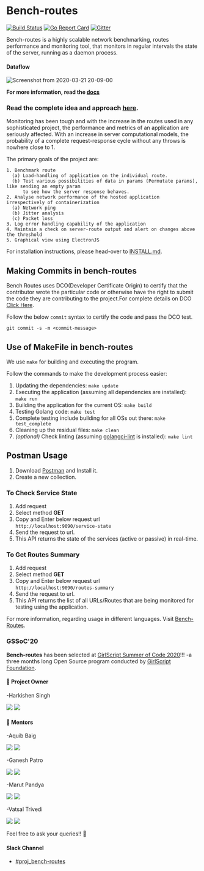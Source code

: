 # Bench-routes

[![Build Status](https://travis-ci.com/zairza-cetb/bench-routes.svg?branch=master)](https://travis-ci.com/zairza-cetb/bench-routes)
[![Go Report Card](https://goreportcard.com/badge/github.com/zairza-cetb/bench-routes)](https://goreportcard.com/report/github.com/zairza-cetb/bench-routes)
[![Gitter](https://img.shields.io/badge/join%20discussions%20on%20gitter-%23benchroutes-green/)](https://gitter.im/bench-routes/community#)

Bench-routes is a highly scalable network benchmarking, routes performance and monitoring tool, that monitors in regular intervals the state
of the server, running as a daemon process.

#### Dataflow

![Screenshot from 2020-03-21 20-09-00](https://user-images.githubusercontent.com/33792202/77228928-b139e900-6bb0-11ea-877b-54afffd2aa53.png)

**For more information, read the [docs](https://docs.google.com/document/d/1jGfc2eXvToRL9anzosTLQ4zJ7fdFxMGfaiDv2BYHEvw/edit?usp=sharing)**

### Read the complete idea and approach [here](https://github.com/zairza-cetb/bench-routes/blob/master/approach.md).

Monitoring has been tough and with the increase in the routes used in any sophisticated project, the performance and metrics of an application are seriously affected.
With an increase in server computational models, the probability of a complete request-response cycle without any throws is nowhere close to 1. 

The primary goals of the project are:

```
1. Benchmark route
  (a) Load-handling of application on the individual route.
  (b) Test various possibilities of data in params (Permutate params), like sending an empty param
      to see how the server response behaves.
2. Analyse network performance of the hosted application irrespectively of containerization
  (a) Network ping
  (b) Jitter analysis
  (c) Packet loss
3. Log error handling capability of the application
4. Maintain a check on server-route output and alert on changes above the threshold
5. Graphical view using ElectronJS
```

For installation instructions, please head-over to [INSTALL.md](https://github.com/zairza-cetb/bench-routes/blob/master/INSTALL.md).

## Making Commits in bench-routes
Bench Routes uses DCO(Developer Certificate Origin) to certify that the contributor wrote the particular code or otherwise have the right to submit the code they are contributing to the project.For complete details on DCO  <a href="https://probot.github.io/apps/dco/" target="_blank">Click Here</a>.

Follow the below `commit` syntax to certify the code and pass the DCO test.
```
git commit -s -m <commit-message>
```

## Use of MakeFile in bench-routes
We use `make` for building and executing the program.

Follow the commands to make the development process easier:

1. Updating the dependencies: `make update`
2. Executing the application (assuming all dependencies are installed): `make run`
2. Building the application for the current OS: `make build`
3. Testing Golang code: `make test`
4. Complete testing include building for all OSs out there: `make test_complete`
5. Cleaning up the residual files: `make clean`
6. *(optional)* Check linting (assuming [golangci-lint](https://github.com/golangci/golangci-lint#install) is installed): `make lint`

## Postman Usage
1. Download [Postman](https://www.postman.com/downloads/) and Install it.
2. Create a new collection.

### To Check Service State
1. Add request
2. Select method **GET**
3. Copy and Enter below request url  
`http://localhost:9090/service-state` 
4. Send the request to url.
5. This API returns the state of the services (active or passive) in real-time.

### To Get Routes Summary
1. Add request
2. Select method **GET**
3. Copy and Enter below request url  
`http://localhost:9090/routes-summary` 
4. Send the request to url.
5. This API returns the list of all URLs/Routes that are being monitored for testing using the application.

For more information, regarding usage in different languages. Visit [Bench-Routes](https://documenter.getpostman.com/view/6521254/SzRuWqq9?version=latest).

### GSSoC'20
**Bench-routes** has been selected at [GirlScript Summer of Code 2020](https://www.gssoc.tech/)!!! -a three months long Open Source program conducted by [GirlScript Foundation](https://www.girlscript.tech/home).

#### 👨 Project Owner

-Harkishen Singh <p>[<img src="https://img.icons8.com/windows/32/000000/github-2.png" display = "inline-block">](https://github.com/Harkishen-Singh) [<img src="https://img.icons8.com/ios-glyphs/30/000000/linkedin-2.png"/>](https://www.linkedin.com/in/harkishen-singh/)</p>

#### 👬  Mentors

-Aquib Baig <p>[<img src="https://img.icons8.com/windows/32/000000/github-2.png" display = "inline-block">](https://github.com/aquibbaig) [<img src="https://img.icons8.com/ios-glyphs/30/000000/linkedin-2.png"/>](https://www.linkedin.com/in/baigaquib/)</p>

-Ganesh Patro <p>[<img src="https://img.icons8.com/windows/32/000000/github-2.png" display = "inline-block">](https://github.com/ganeshpatro321) [<img src="https://img.icons8.com/ios-glyphs/30/000000/linkedin-2.png"/>](https://www.linkedin.com/in/ganeshpatro321/)</p>

-Marut Pandya <p>[<img src="https://img.icons8.com/windows/32/000000/github-2.png" display = "inline-block">](https://github.com/pandyamarut) [<img src="https://img.icons8.com/ios-glyphs/30/000000/linkedin-2.png"/>](https://www.linkedin.com/in/marut-pandya-a16480131/)</p>

-Vatsal Trivedi <p>[<img src="https://img.icons8.com/windows/32/000000/github-2.png" display = "inline-block">](https://github.com/vattytrivedi) [<img src="https://img.icons8.com/ios-glyphs/30/000000/linkedin-2.png"/>](https://www.linkedin.com/in/trivedi-vatsal/)</p>

Feel free to ask your queries!! 🙌

#### Slack Channel

- [#proj_bench-routes](https://app.slack.com/client/TRN1H1V43/CUCKG6R0V)



